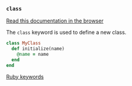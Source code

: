 ### `class`

[Read this documentation in the browser](https://github.com/Shopify/ruby-lsp/blob/main/static_docs/descriptions/class.md)

The `class` keyword is used to define a new class.

```ruby
class MyClass
  def initialize(name)
    @name = name
  end
end
```

[Ruby keywords](https://docs.ruby-lang.org/en/3.3/keywords_rdoc.html)
